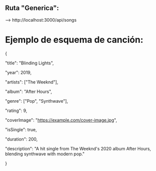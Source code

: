 ## Ruta "Generica":
--> http://localhost:3000/api/songs

# Ejemplo de esquema de canción:

{

  "title": "Blinding Lights",
  
  "year": 2019,
  
  "artists": ["The Weeknd"],
  
  "album": "After Hours",
  
  "genre": ["Pop", "Synthwave"],
  
  "rating": 9,
  
  "coverImage": "https://example.com/cover-image.jpg",
  
  "isSingle": true,
  
  "duration": 200,
  
  "description": "A hit single from The Weeknd's 2020 album After Hours, blending synthwave with modern pop."
  
}
